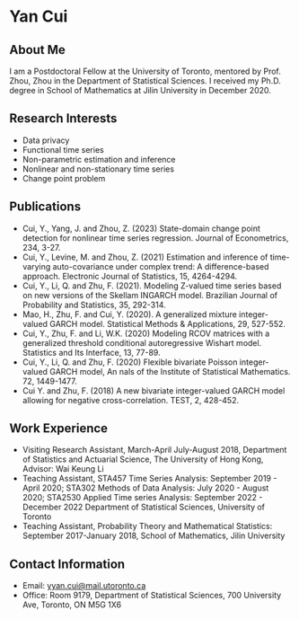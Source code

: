 # Yan Cui

## About Me
I am a Postdoctoral Fellow at the University of Toronto, mentored by Prof. Zhou, Zhou in the Department of Statistical Sciences. I received my Ph.D. degree in School of Mathematics at Jilin University in December 2020.

## Research Interests
* Data privacy
* Functional time series
* Non-parametric estimation and inference
* Nonlinear and non-stationary time series
* Change point problem

## Publications
* Cui, Y., Yang, J. and Zhou, Z. (2023) State-domain change point detection for nonlinear time series regression. Journal of Econometrics, 234, 3-27.
* Cui, Y., Levine, M. and Zhou, Z. (2021) Estimation and inference of time-varying auto-covariance under complex trend: A difference-based approach. Electronic Journal of Statistics, 15, 4264-4294.
* Cui, Y., Li, Q. and Zhu, F. (2021). Modeling Z-valued time series based on new versions of the Skellam INGARCH model. Brazilian Journal of Probability and Statistics, 35, 292-314.
* Mao, H., Zhu, F. and Cui, Y. (2020). A generalized mixture integer-valued GARCH model. Statistical Methods & Applications, 29, 527-552.
* Cui, Y., Zhu, F. and Li, W.K. (2020) Modeling RCOV matrices with a generalized threshold conditional autoregressive Wishart model. Statistics and Its Interface, 13, 77-89.
* Cui, Y., Li, Q. and Zhu, F. (2020) Flexible bivariate Poisson integer-valued GARCH model, An nals of the Institute of Statistical Mathematics. 72, 1449-1477.
* Cui Y. and Zhu, F. (2018) A new bivariate integer-valued GARCH model allowing for negative cross-correlation. TEST, 2, 428-452.

## Work Experience
* Visiting Research Assistant, March-April July-August 2018, Department of Statistics and Actuarial Science, The University of Hong Kong, Advisor: Wai Keung Li
* Teaching Assistant, STA457 Time Series Analysis: September 2019 - April 2020; STA302 Methods of Data Analysis: July 2020 - August 2020; STA2530 Applied Time series Analysis: September 2022 - December 2022 Department of Statistical Sciences, University of Toronto
* Teaching Assistant, Probability Theory and Mathematical Statistics: September 2017-January 2018, School of Mathematics, Jilin University 

## Contact Information
* Email: yyan.cui@mail.utoronto.ca
* Office: Room 9179, Department of Statistical Sciences, 700 University Ave, Toronto, ON M5G 1X6
